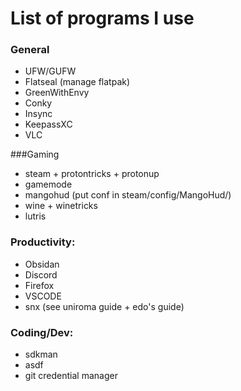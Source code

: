 # List of programs I use

### General
- UFW/GUFW
- Flatseal (manage flatpak)
- GreenWithEnvy 
- Conky 
- Insync
- KeepassXC
- VLC

###Gaming
- steam + protontricks + protonup
- gamemode
- mangohud (put conf in steam/config/MangoHud/)
- wine + winetricks
- lutris

### Productivity:
- Obsidan 
- Discord 
- Firefox 
- VSCODE 
- snx (see uniroma guide + edo's guide)

### Coding/Dev:
- sdkman
- asdf
- git credential manager

